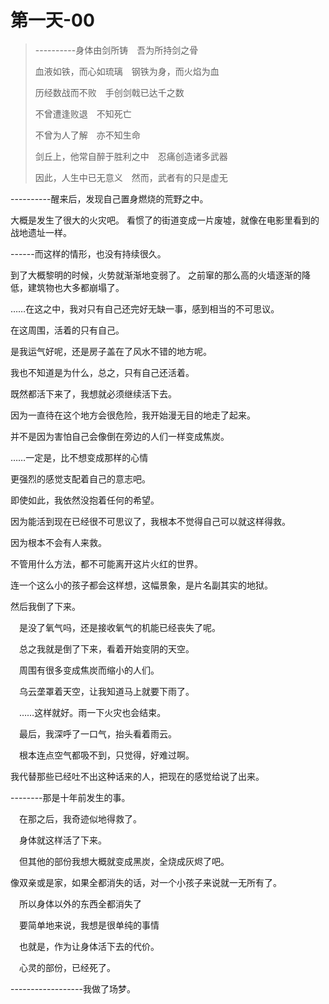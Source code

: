 # 第一天-00



> ----------身体由剑所铸　吾为所持剑之骨
>
> 血液如铁，而心如琉璃　钢铁为身，而火焰为血
>
> 历经数战而不败　手创剑戟已达千之数
>
> 不曾遭逢败退　不知死亡
>
> 不曾为人了解　亦不知生命
>
> 剑丘上，他常自醉于胜利之中　忍痛创造诸多武器
>
> 因此，人生中已无意义　然而，武者有的只是虚无

 ----------醒来后，发现自己置身燃烧的荒野之中。

 大概是发生了很大的火灾吧。 ​ 看惯了的街道变成一片废墟，就像在电影里看到的战地遗址一样。

 ------而这样的情形，也没有持续很久。

 到了大概黎明的时候，火势就渐渐地变弱了。 ​ 之前窜的那么高的火墙逐渐的降低，建筑物也大多都崩塌了。

 ……在这之中，我对只有自己还完好无缺一事，感到相当的不可思议。

 在这周围，活着的只有自己。

 是我运气好呢，还是房子盖在了风水不错的地方呢。

 我也不知道是为什么，总之，只有自己还活着。

 既然都活下来了，我想就必须继续活下去。

 因为一直待在这个地方会很危险，我开始漫无目的地走了起来。

 并不是因为害怕自己会像倒在旁边的人们一样变成焦炭。

 ……一定是，比不想变成那样的心情

 更强烈的感觉支配着自己的意志吧。

 即使如此，我依然没抱着任何的希望。

 因为能活到现在已经很不可思议了，我根本不觉得自己可以就这样得救。

 因为根本不会有人来救。

 不管用什么方法，都不可能离开这片火红的世界。

 连一个这么小的孩子都会这样想，这幅景象，是片名副其实的地狱。

 然后我倒了下来。

　是没了氧气吗，还是接收氧气的机能已经丧失了呢。

　总之我就是倒了下来，看着开始变阴的天空。

　周围有很多变成焦炭而缩小的人们。

　乌云垄罩着天空，让我知道马上就要下雨了。

　……这样就好。雨一下火灾也会结束。

　最后，我深呼了一口气，抬头看着雨云。

　根本连点空气都吸不到，只觉得，好难过啊。

我代替那些已经吐不出这种话来的人，把现在的感觉给说了出来。



 --------那是十年前发生的事。

　在那之后，我奇迹似地得救了。

　身体就这样活了下来。

　但其他的部份我想大概就变成黑炭，全烧成灰烬了吧。

 像双亲或是家，如果全都消失的话，对一个小孩子来说就一无所有了。

　所以身体以外的东西全都消失了

　要简单地来说，我想是很单纯的事情

　也就是，作为让身体活下去的代价。

　心灵的部份，已经死了。



 ------------------我做了场梦。

